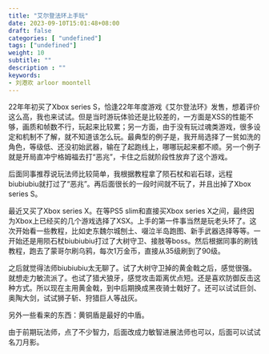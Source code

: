 ```yaml
---
title: "艾尔登法环上手玩"
date: 2023-09-10T15:01:48+08:00
draft: false
categories: [ "undefined"]
tags: ["undefined"]
weight: 10
subtitle: ""
description : ""
keywords:
- 刘港欢 arloor moontell
---
```


22年年初买了Xbox series S，恰逢22年年度游戏《艾尔登法环》发售，想着评价这么高，我也来试试。但是当时游玩体验还是比较差的，一方面是XSS的性能不够，画质和帧数不行，玩起来比较累；另一方面，由于没有玩过魂类游戏，很多设定和机制不了解，就不知道该怎么玩。最典型的例子是，我开局选择了一贫如洗的角色，等级低、还没初始武器，输在了起跑线上，哪哪玩起来都不顺。另一个例子就是开局直冲宁格姆福去打“恶兆”，卡住之后就阶段性放弃了这个游戏。

后面同事推荐说玩法师比较简单，我根据教程拿了陨石杖和岩石球，远程biubiubiu就打过了“恶兆”。再后面很长的一段时间就不玩了，并且出掉了Xbox series S。

最近又买了Xbox series X。在等PS5 slim和直接买Xbox series X之间，最终因为Xbox上已经买的几个游戏选择了XSX。上手的第一件事当然是玩老头环了。这次开始看一些教程，比如史东魏尔城刨土、啜泣半岛跑图、新手武器选择等等。一开始还是用陨石杖biubiubiu打过了大树守卫、接肢等boss。然后根据同事的刷钱教程，跑去了蒙哥尔刷乌鸦，每次1万金币，直接从35级刷到了90级。

之后就觉得法师biubiubiu太无聊了。试了大树守卫掉的黄金戟之后，感觉很强。就想走力敏流派了。也试了猎犬狼牙，感觉攻击距离优点短。还是喜欢防御反击这种方式。所以现在主用黄金戟，到中后期换成黑夜骑士戟好了。还可以试试巨剑、奥陶大剑，试试狮子斩、狩猎巨人等战灰。

另外一些看来的东西：黄铜盾是最好的中盾。

由于前期玩法师，点了不少智力，后面改成力敏智进展法师也可以，后面可以试试名刀月影。